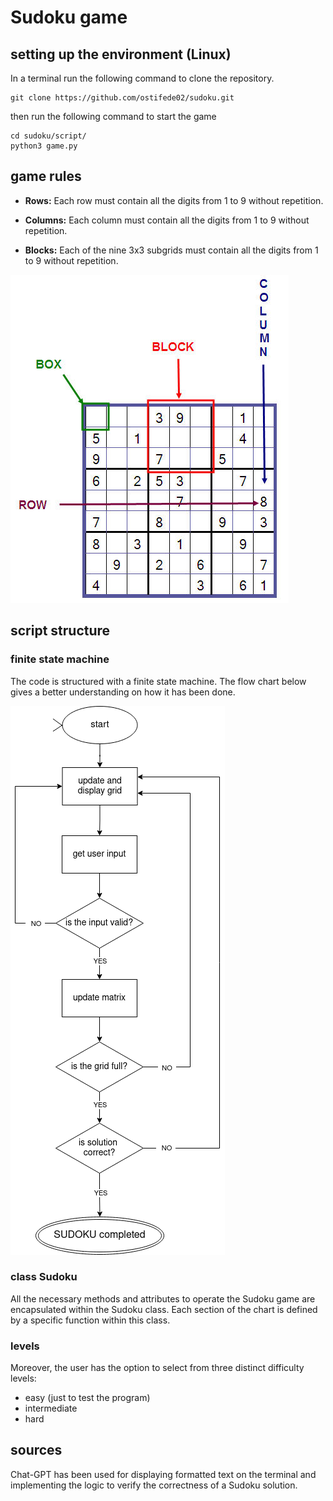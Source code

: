 # Sudoku game
## setting up the environment (Linux)
In a terminal run the following command to clone the repository.
~~~
git clone https://github.com/ostifede02/sudoku.git
~~~
then run the following command to start the game
~~~
cd sudoku/script/
python3 game.py
~~~


## game rules
+ **Rows:** Each row must contain all the digits from 1 to 9 without repetition.

+ **Columns:** Each column must contain all the digits from 1 to 9 without repetition.

+ **Blocks:** Each of the nine 3x3 subgrids must contain all the digits from 1 to 9 without repetition.

![Sudoku Rules](sources/images/sudoku_rules.jpg)


## script structure
### finite state machine
The code is structured with a finite state machine. The flow chart below gives a better understanding on how it has been done.

![Sudoku Rules](sources/images/flow_chart.png)

### class Sudoku
All the necessary methods and attributes to operate the Sudoku game are encapsulated within the Sudoku class. Each section of the chart is defined by a specific function within this class.

### levels
Moreover, the user has the option to select from three distinct difficulty levels:
+ easy (just to test the program)
+ intermediate
+ hard


## sources
Chat-GPT has been used for displaying formatted text on the terminal and implementing the logic to verify the correctness of a Sudoku solution.